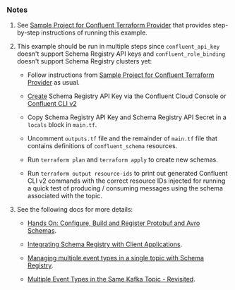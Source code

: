 ### Notes

1. See [Sample Project for Confluent Terraform Provider](https://registry.terraform.io/providers/confluentinc/confluent/latest/docs/guides/sample-project) that provides step-by-step instructions of running this example.
2. This example should be run in multiple steps since `confluent_api_key` doesn't support Schema Registry API keys and `confluent_role_binding` doesn't support Schema Registry clusters yet:

    * Follow instructions from [Sample Project for Confluent Terraform Provider](https://registry.terraform.io/providers/confluentinc/confluent/latest/docs/guides/sample-project) as usual.

    * [Create](https://docs.confluent.io/cloud/current/access-management/authenticate/api-keys/api-keys.html#create-a-resource-specific-api-key) Schema Registry API Key via the Confluent Cloud Console or [Confluent CLI v2](https://docs.confluent.io/confluent-cli/current/migrate.html#directly-install-confluent-cli-v2-x)

    * Copy Schema Registry API Key and Schema Registry API Secret in a `locals` block in `main.tf`.

    * Uncomment `outputs.tf` file and  the remainder of `main.tf` file that contains definitions of `confluent_schema` resources.

    * Run `terraform plan` and `terraform apply` to create new schemas.

    * Run `terraform output resource-ids` to print out generated Confluent CLI v2 commands with the correct resource IDs injected for running a quick test of producing / consuming messages using the schema associated with the topic.

3. See the following docs for more details:

    * [Hands On: Configure, Build and Register Protobuf and Avro Schemas](https://developer.confluent.io/learn-kafka/schema-registry/configure-schemas-hands-on/).

    * [Integrating Schema Registry with Client Applications](https://developer.confluent.io/learn-kafka/schema-registry/integrate-schema-registry-with-clients/).

    * [Managing multiple event types in a single topic with Schema Registry](https://www.confluent.io/events/kafka-summit-europe-2021/managing-multiple-event-types-in-a-single-topic-with-schema-registry/).

    * [Multiple Event Types in the Same Kafka Topic - Revisited](https://www.confluent.io/blog/multiple-event-types-in-the-same-kafka-topic/).
